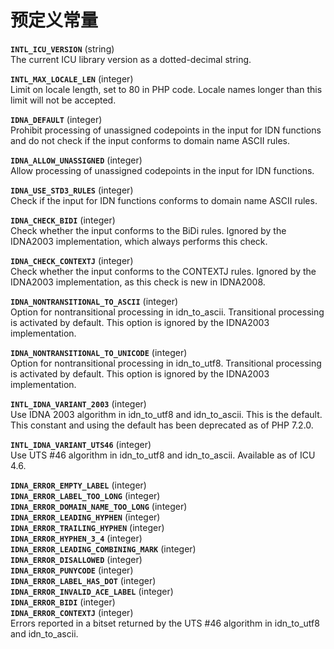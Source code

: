 预定义常量
==========

**`INTL_ICU_VERSION`** (<span class="type">string</span>)  
<span class="simpara"> The current ICU library version as a
dotted-decimal string. </span>

**`INTL_MAX_LOCALE_LEN`** (<span class="type">integer</span>)  
<span class="simpara"> Limit on locale length, set to 80 in PHP code.
Locale names longer than this limit will not be accepted. </span>

**`IDNA_DEFAULT`** (<span class="type">integer</span>)  
<span class="simpara"> Prohibit processing of unassigned codepoints in
the input for IDN functions and do not check if the input conforms to
domain name ASCII rules. </span>

**`IDNA_ALLOW_UNASSIGNED`** (<span class="type">integer</span>)  
<span class="simpara"> Allow processing of unassigned codepoints in the
input for IDN functions. </span>

**`IDNA_USE_STD3_RULES`** (<span class="type">integer</span>)  
<span class="simpara"> Check if the input for IDN functions conforms to
domain name ASCII rules. </span>

**`IDNA_CHECK_BIDI`** (<span class="type">integer</span>)  
<span class="simpara"> Check whether the input conforms to the BiDi
rules. Ignored by the IDNA2003 implementation, which always performs
this check. </span>

**`IDNA_CHECK_CONTEXTJ`** (<span class="type">integer</span>)  
<span class="simpara"> Check whether the input conforms to the CONTEXTJ
rules. Ignored by the IDNA2003 implementation, as this check is new in
IDNA2008. </span>

**`IDNA_NONTRANSITIONAL_TO_ASCII`** (<span class="type">integer</span>)  
<span class="simpara"> Option for nontransitional processing in <span
class="function">idn\_to\_ascii</span>. Transitional processing is
activated by default. This option is ignored by the IDNA2003
implementation. </span>

**`IDNA_NONTRANSITIONAL_TO_UNICODE`** (<span class="type">integer</span>)  
<span class="simpara"> Option for nontransitional processing in <span
class="function">idn\_to\_utf8</span>. Transitional processing is
activated by default. This option is ignored by the IDNA2003
implementation. </span>

**`INTL_IDNA_VARIANT_2003`** (<span class="type">integer</span>)  
<span class="simpara"> Use IDNA 2003 algorithm in <span
class="function">idn\_to\_utf8</span> and <span
class="function">idn\_to\_ascii</span>. This is the default. This
constant and using the default has been deprecated as of PHP 7.2.0.
</span>

**`INTL_IDNA_VARIANT_UTS46`** (<span class="type">integer</span>)  
<span class="simpara"> Use UTS \#46 algorithm in <span
class="function">idn\_to\_utf8</span> and <span
class="function">idn\_to\_ascii</span>. Available as of ICU 4.6. </span>

**`IDNA_ERROR_EMPTY_LABEL`** (<span class="type">integer</span>)  
**`IDNA_ERROR_LABEL_TOO_LONG`** (<span class="type">integer</span>)  
**`IDNA_ERROR_DOMAIN_NAME_TOO_LONG`** (<span class="type">integer</span>)  
**`IDNA_ERROR_LEADING_HYPHEN`** (<span class="type">integer</span>)  
**`IDNA_ERROR_TRAILING_HYPHEN`** (<span class="type">integer</span>)  
**`IDNA_ERROR_HYPHEN_3_4`** (<span class="type">integer</span>)  
**`IDNA_ERROR_LEADING_COMBINING_MARK`** (<span class="type">integer</span>)  
**`IDNA_ERROR_DISALLOWED`** (<span class="type">integer</span>)  
**`IDNA_ERROR_PUNYCODE`** (<span class="type">integer</span>)  
**`IDNA_ERROR_LABEL_HAS_DOT`** (<span class="type">integer</span>)  
**`IDNA_ERROR_INVALID_ACE_LABEL`** (<span class="type">integer</span>)  
**`IDNA_ERROR_BIDI`** (<span class="type">integer</span>)  
**`IDNA_ERROR_CONTEXTJ`** (<span class="type">integer</span>)  
<span class="simpara"> Errors reported in a bitset returned by the UTS
\#46 algorithm in <span class="function">idn\_to\_utf8</span> and <span
class="function">idn\_to\_ascii</span>. </span>
